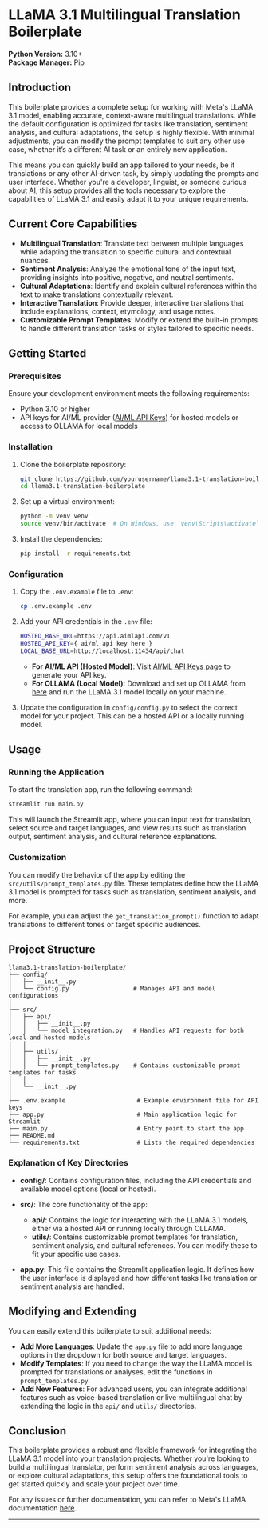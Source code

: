 
# LLaMA 3.1 Multilingual Translation Boilerplate

**Python Version:** 3.10+  
**Package Manager:** Pip  

## Introduction

This boilerplate provides a complete setup for working with Meta's LLaMA 3.1 model, enabling accurate, context-aware multilingual translations. While the default configuration is optimized for tasks like translation, sentiment analysis, and cultural adaptations, the setup is highly flexible. With minimal adjustments, you can modify the prompt templates to suit any other use case, whether it’s a different AI task or an entirely new application.

This means you can quickly build an app tailored to your needs, be it translations or any other AI-driven task, by simply updating the prompts and user interface. Whether you're a developer, linguist, or someone curious about AI, this setup provides all the tools necessary to explore the capabilities of LLaMA 3.1 and easily adapt it to your unique requirements.

## Current Core Capabilities

- **Multilingual Translation**: Translate text between multiple languages while adapting the translation to specific cultural and contextual nuances.
- **Sentiment Analysis**: Analyze the emotional tone of the input text, providing insights into positive, negative, and neutral sentiments.
- **Cultural Adaptations**: Identify and explain cultural references within the text to make translations contextually relevant.
- **Interactive Translation**: Provide deeper, interactive translations that include explanations, context, etymology, and usage notes.
- **Customizable Prompt Templates**: Modify or extend the built-in prompts to handle different translation tasks or styles tailored to specific needs.

## Getting Started

### Prerequisites

Ensure your development environment meets the following requirements:

- Python 3.10 or higher
- API keys for AI/ML provider ([AI/ML API Keys](https://aimlapi.com/app/keys/)) for hosted models or access to OLLAMA for local models

### Installation

1. Clone the boilerplate repository:

    ```bash
    git clone https://github.com/yourusername/llama3.1-translation-boilerplate.git
    cd llama3.1-translation-boilerplate
    ```

2. Set up a virtual environment:

    ```bash
    python -m venv venv
    source venv/bin/activate  # On Windows, use `venv\Scripts\activate`
    ```

3. Install the dependencies:

    ```bash
    pip install -r requirements.txt
    ```

### Configuration

1. Copy the `.env.example` file to `.env`:

    ```bash
    cp .env.example .env
    ```

2. Add your API credentials in the `.env` file:

    ```bash
    HOSTED_BASE_URL=https://api.aimlapi.com/v1
    HOSTED_API_KEY={ ai/ml api key here }
    LOCAL_BASE_URL=http://localhost:11434/api/chat
    ```

   - **For AI/ML API (Hosted Model)**: Visit [AI/ML API Keys page](https://aimlapi.com/app/keys/) to generate your API key.
   - **For OLLAMA (Local Model)**: Download and set up OLLAMA from [here](https://ollama.com/download) and run the LLaMA 3.1 model locally on your machine.

3. Update the configuration in `config/config.py` to select the correct model for your project. This can be a hosted API or a locally running model.

## Usage

### Running the Application

To start the translation app, run the following command:

```bash
streamlit run main.py
```

This will launch the Streamlit app, where you can input text for translation, select source and target languages, and view results such as translation output, sentiment analysis, and cultural reference explanations.

### Customization

You can modify the behavior of the app by editing the `src/utils/prompt_templates.py` file. These templates define how the LLaMA 3.1 model is prompted for tasks such as translation, sentiment analysis, and more.

For example, you can adjust the `get_translation_prompt()` function to adapt translations to different tones or target specific audiences.

## Project Structure

```
llama3.1-translation-boilerplate/
├── config/
│   ├── __init__.py
│   └── config.py                  # Manages API and model configurations
│
├── src/
│   ├── api/
│   │   ├── __init__.py
│   │   └── model_integration.py   # Handles API requests for both local and hosted models
│   │
│   ├── utils/
│   │   ├── __init__.py
│   │   └── prompt_templates.py    # Contains customizable prompt templates for tasks
│   │
│   └── __init__.py
│
├── .env.example                    # Example environment file for API keys
├── app.py                          # Main application logic for Streamlit
├── main.py                         # Entry point to start the app
├── README.md
└── requirements.txt                # Lists the required dependencies
```

### Explanation of Key Directories

- **config/**: Contains configuration files, including the API credentials and available model options (local or hosted).
  
- **src/**: The core functionality of the app:
  - **api/**: Contains the logic for interacting with the LLaMA 3.1 models, either via a hosted API or running locally through OLLAMA.
  - **utils/**: Contains customizable prompt templates for translation, sentiment analysis, and cultural references. You can modify these to fit your specific use cases.
  
- **app.py**: This file contains the Streamlit application logic. It defines how the user interface is displayed and how different tasks like translation or sentiment analysis are handled.

## Modifying and Extending

You can easily extend this boilerplate to suit additional needs:

- **Add More Languages**: Update the `app.py` file to add more language options in the dropdown for both source and target languages.
- **Modify Templates**: If you need to change the way the LLaMA model is prompted for translations or analyses, edit the functions in `prompt_templates.py`.
- **Add New Features**: For advanced users, you can integrate additional features such as voice-based translation or live multilingual chat by extending the logic in the `api/` and `utils/` directories.

## Conclusion

This boilerplate provides a robust and flexible framework for integrating the LLaMA 3.1 model into your translation projects. Whether you're looking to build a multilingual translator, perform sentiment analysis across languages, or explore cultural adaptations, this setup offers the foundational tools to get started quickly and scale your project over time.

For any issues or further documentation, you can refer to Meta's LLaMA documentation [here](https://ai.facebook.com/research/publications/introducing-llama/).

--- 
